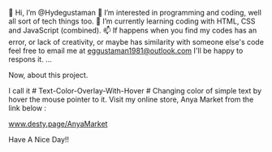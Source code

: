 👋 Hi, I’m @Hydegustaman
👀 I’m interested in programming and coding, well all sort of tech things too.
🌱 I’m currently learning coding with HTML, CSS and JavaScript (combined).
📫 If happens when you find my codes has an error, or lack of creativity, or maybe has similarity with someone else's code feel free to email me at eggustaman1981@outlook.com I'll be happy to respons it.
 ...

Now, about this project. 

I call it # Text-Color-Overlay-With-Hover #
Changing color of simple text by hover the mouse pointer to it. Visit my online store, Anya Market from the link below :

www.desty.page/AnyaMarket

Have A Nice Day!!
